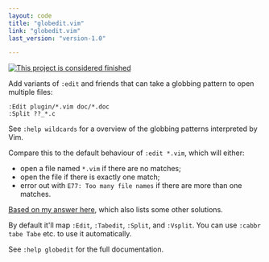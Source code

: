 ```yaml
---
layout: code
title: "globedit.vim"
link: "globedit.vim"
last_version: "version-1.0"

---
```


[![This project is considered finished](https://img.shields.io/badge/Status-finished-green.svg)](https://arp242.net/status/finished)

Add variants of `:edit` and friends that can take a globbing pattern to open
multiple files:

    :Edit plugin/*.vim doc/*.doc
    :Split ??_*.c

See `:help wildcards` for a overview of the globbing patterns interpreted by
Vim.

Compare this to the default behaviour of `:edit *.vim`, which will either:

- open a file named `*.vim` if there are no matches;
- open the file if there is exactly one match;
- error out with `E77: Too many file names` if there are more than one matches.

[Based on my answer here](http://vi.stackexchange.com/q/2108/51), which also
lists some other solutions.

By default it'll map `:Edit`, `:Tabedit`, `:Split`, and `:Vsplit`. You can use
`:cabbr tabe Tabe` etc. to use it automatically.

See `:help globedit` for the full documentation.

